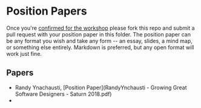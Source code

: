 # Position Papers

Once you're [confirmed for the workshop](../how-to-join.md)
please fork this repo and submit a pull request with your position paper
in this folder.  The position paper can be any format you wish and take any
form -- an essay, slides, a mind map, or something else entirely.  Markdown is
preferred, but any open format will work just fine.

## Papers

* Randy Ynachausti, [Position Paper](RandyYnchausti - Growing Great Software Designers - Saturn 2018.pdf)
* 
